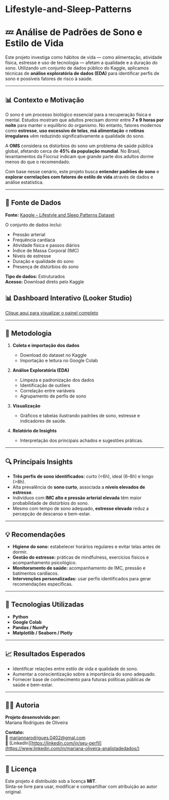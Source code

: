 # Lifestyle-and-Sleep-Patterns
# 💤 Análise de Padrões de Sono e Estilo de Vida

Este projeto investiga como hábitos de vida — como alimentação, atividade física, estresse e uso de tecnologia — afetam a qualidade e a duração do sono. Utilizando um conjunto de dados público do Kaggle, aplicamos técnicas de **análise exploratória de dados (EDA)** para identificar perfis de sono e possíveis fatores de risco à saúde.

---

## 📊 Contexto e Motivação

O sono é um processo biológico essencial para a recuperação física e mental. Estudos mostram que adultos precisam dormir entre **7 e 9 horas por noite** para manter o equilíbrio do organismo. No entanto, fatores modernos como **estresse**, **uso excessivo de telas**, **má alimentação** e **rotinas irregulares** vêm reduzindo significativamente a qualidade do sono.

A **OMS** considera os distúrbios do sono um problema de saúde pública global, afetando cerca de **45% da população mundial**. No Brasil, levantamentos da Fiocruz indicam que grande parte dos adultos dorme menos do que o recomendado.

Com base nesse cenário, este projeto busca **entender padrões de sono** e **explorar correlações com fatores de estilo de vida** através de dados e análise estatística.

---

## 📁 Fonte de Dados

**Fonte:** [Kaggle – Lifestyle and Sleep Patterns Dataset](https://www.kaggle.com/datasets/minahilfatima12328/lifestyle-and-sleep-patterns)

O conjunto de dados inclui:
- Pressão arterial  
- Frequência cardíaca  
- Atividade física e passos diários  
- Índice de Massa Corporal (IMC)  
- Níveis de estresse  
- Duração e qualidade do sono  
- Presença de distúrbios do sono  

**Tipo de dados:** Estruturados  
**Acesso:** Download direto pelo Kaggle

## 📊 Dashboard Interativo (Looker Studio)
[Clique aqui para visualizar o painel completo]((https://lookerstudio.google.com/reporting/e7d106c9-0451-4bf7-bb69-27f773bd46ac))


---

## 🧩 Metodologia

1. **Coleta e importação dos dados**
   - Download do dataset no Kaggle  
   - Importação e leitura no Google Colab  

2. **Análise Exploratória (EDA)**
   - Limpeza e padronização dos dados  
   - Identificação de outliers  
   - Correlação entre variáveis  
   - Agrupamento de perfis de sono  

3. **Visualização**
   - Gráficos e tabelas ilustrando padrões de sono, estresse e indicadores de saúde.  

4. **Relatório de Insights**
   - Interpretação dos principais achados e sugestões práticas.

---

## 🔍 Principais Insights

- **Três perfis de sono identificados:** curto (<6h), ideal (6–8h) e longo (>8h).  
- Alta prevalência de **sono curto**, associada a **níveis elevados de estresse**.  
- Indivíduos com **IMC alto e pressão arterial elevada** têm maior probabilidade de distúrbios do sono.  
- Mesmo com tempo de sono adequado, **estresse elevado** reduz a percepção de descanso e bem-estar.  

---

## 💡 Recomendações

- **Higiene do sono:** estabelecer horários regulares e evitar telas antes de dormir.  
- **Gestão do estresse:** práticas de mindfulness, exercícios físicos e acompanhamento psicológico.  
- **Monitoramento de saúde:** acompanhamento de IMC, pressão e batimentos cardíacos.  
- **Intervenções personalizadas:** usar perfis identificados para gerar recomendações específicas.  

---

## 🧠 Tecnologias Utilizadas

- **Python**  
- **Google Colab**  
- **Pandas / NumPy**  
- **Matplotlib / Seaborn / Plotly**  

---

## 📈 Resultados Esperados

- Identificar relações entre estilo de vida e qualidade do sono.  
- Aumentar a conscientização sobre a importância do sono adequado.  
- Fornecer base de conhecimento para futuras políticas públicas de saúde e bem-estar.

---

## 👩‍💻 Autoria

**Projeto desenvolvido por:**  
Mariana Rodrigues de Oliveira 

**Contato:**  
📧 mariannarodrigues.0402@gmal.com  
🔗 [LinkedIn][https://linkedin.com/in/seu-perfil](https://www.linkedin.com/in/mariana-oliveira-analistadedados/)

---

## 🪪 Licença

Este projeto é distribuído sob a licença **MIT**.  
Sinta-se livre para usar, modificar e compartilhar com atribuição ao autor original.
